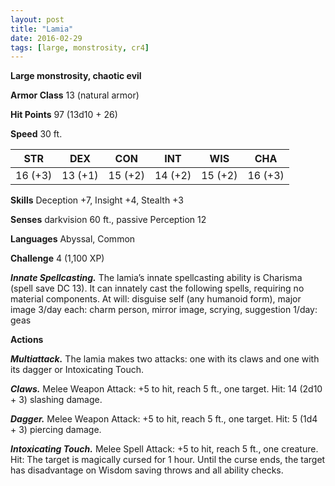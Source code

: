 ```yaml
---
layout: post
title: "Lamia"
date: 2016-02-29
tags: [large, monstrosity, cr4]
---
```


**Large monstrosity, chaotic evil**

**Armor Class** 13 (natural armor)

**Hit Points** 97 (13d10 + 26)

**Speed** 30 ft.

|   STR   |   DEX   |   CON   |   INT   |   WIS   |   CHA   |
|:-----:|:-----:|:-----:|:-----:|:-----:|:-----:|
| 16 (+3) | 13 (+1) | 15 (+2) | 14 (+2) | 15 (+2) | 16 (+3) |

**Skills** Deception +7, Insight +4, Stealth +3 

**Senses** darkvision 60 ft., passive Perception 12 

**Languages** Abyssal, Common 

**Challenge** 4 (1,100 XP)

***Innate Spellcasting.*** The lamia’s innate spellcasting ability is Charisma (spell save DC 13). It can innately cast the following spells, requiring no material components. At will: disguise self (any humanoid form), major image 3/day each: charm person, mirror image, scrying, suggestion 1/day: geas 

**Actions**

***Multiattack.*** The lamia makes two attacks: one with its claws and one with its dagger or Intoxicating Touch. 

***Claws.*** Melee Weapon Attack: +5 to hit, reach 5 ft., one target. Hit: 14 (2d10 + 3) slashing damage. 

***Dagger.*** Melee Weapon Attack: +5 to hit, reach 5 ft., one target. Hit: 5 (1d4 + 3) piercing damage. 

***Intoxicating Touch.*** Melee Spell Attack: +5 to hit, reach 5 ft., one creature. Hit: The target is magically cursed for 1 hour. Until the curse ends, the target has disadvantage on Wisdom saving throws and all ability checks.

